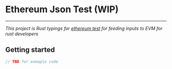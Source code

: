 # Ethereum Json Test (WIP)
---

*This project is Rust typings for [ethereum test](https://github.com/ethereum/tests) for feeding inputs to EVM for rust developers*

## Getting started

```Rust
// TBD for exmaple code
```